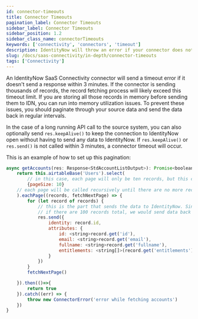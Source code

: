 ```yaml
---
id: connector-timeouts
title: Connector Timeouts
pagination_label: Connector Timeouts
sidebar_label: Connector Timeouts
sidebar_position: 1.2
sidebar_class_name: connectorTimeouts
keywords: ['connectivity', 'connectors', 'timeout']
description: IdentityNow will throw an error if your connector does not send a response in 3 minutes. For connector commands that might take longer than 3 minutes, make sure to send data at regular intervals to prevent a timeout.
slug: /docs/saas-connectivity/in-depth/connector-timeouts
tags: ['Connectivity']
---
```


An IdentityNow SaaS Connectivity connector will send a timeout error if it doesn't send a response within 3 minutes. If the connector is sending thousands of records, the record fetching process will likely exceed this timeout limit. If you are storing all those records in memory before sending them to IDN, you can run into memory utilization issues. To prevent these issues, you should paginate through your source data and send the data back in regular intervals.

In the case of a long running API call to the source system, you can also optionally send `res.keepAlive()` to keep the connection to IdentityNow open without having to send any data to IdentityNow. If `res.keepAlive()` or `res.send()` is not called within 3 minutes, a connector timeout will occur.

This is an example of how to set up this pagination: 

```javascript
async getAccounts(res: Response<StdAccountListOutput>): Promise<boolean> {
    return this.airtableBase('Users').select(
        // in this case, each page will only be ten records, but this could be increased depending on your needs and the limits of the source connector
        {pageSize: 10}
    // each page will be called recursively until there are no more records to fetch, at which case the promise is fulfilled
    ).eachPage((records, fetchNextPage) => {
        for (let record of records) {
            // this is the part that sends the data to IdentityNow. Since eachPage is called with just 10 records, 
            // if there are 100 records total, we would send data back to IDN in 10 sets of 10 records.
            res.send({
                identity: record.id,
                attributes: {
                    id: <string>record.get('id'),
                    email: <string>record.get('email'),
                    fullname: <string>record.get('fullname'),
                    entitlements: <string[]>(record.get('entitlements') ? record.get('entitlements') : [])
                }
            })
        }
        fetchNextPage()

    }).then(()=>{
        return true
    }).catch((err) => {
        throw new ConnectorError('error while fetching accounts')
    })
}

```
